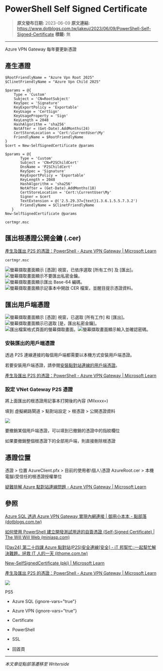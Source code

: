 # PowerShell Self Signed Certificate

> **原文發布日期:** 2023-06-09
> **原文連結:** https://www.dotblogs.com.tw/jakeuj/2023/06/09/PowerShell-Self-Signed-Certificate
> **標籤:** 無

---

Azure VPN Gateway 每年要更新憑證

## 產生憑證

```
$RootFriendlyName = "Azure Vpn Root 2025"
$ClinetFriendlyName = "Azure Vpn Child 2025"

$params = @{
    Type = 'Custom'
    Subject = 'CN=RootSubject'
    KeySpec = 'Signature'
    KeyExportPolicy = 'Exportable'
    KeyUsage = 'CertSign'
    KeyUsageProperty = 'Sign'
    KeyLength = 2048
    HashAlgorithm = 'sha256'
    NotAfter = (Get-Date).AddMonths(24)
    CertStoreLocation = 'Cert:\CurrentUser\My'
    FriendlyName = $RootFriendlyName
}
$cert = New-SelfSignedCertificate @params

$params = @{
       Type = 'Custom'
       Subject = 'CN=P2SChildCert'
       DnsName = 'P2SChildCert'
       KeySpec = 'Signature'
       KeyExportPolicy = 'Exportable'
       KeyLength = 2048
       HashAlgorithm = 'sha256'
       NotAfter = (Get-Date).AddMonths(18)
       CertStoreLocation = 'Cert:\CurrentUser\My'
       Signer = $cert
       TextExtension = @('2.5.29.37={text}1.3.6.1.5.5.7.3.2')
       FriendlyName = $ClinetFriendlyName
   }
New-SelfSignedCertificate @params

certmgr.msc
```

## 匯出根憑證公開金鑰 (.cer)

[產生及匯出 P2S 的憑證：PowerShell - Azure VPN Gateway | Microsoft Learn](https://learn.microsoft.com/zh-tw/azure/vpn-gateway/vpn-gateway-certificates-point-to-site#cer)

```
certmgr.msc
```

![螢幕擷取畫面顯示 [憑證] 視窗，已依序選取 [所有工作] 及 [匯出]。](https://learn.microsoft.com/zh-tw/azure/includes/media/vpn-gateway-certificates-export-public-key-include/export.png#lightbox)![螢幕擷取畫面顯示不要匯出私密金鑰。](https://learn.microsoft.com/zh-tw/azure/includes/media/vpn-gateway-certificates-export-public-key-include/not-private-key.png#lightbox)![螢幕擷取畫面顯示匯出 Base-64 編碼。](https://learn.microsoft.com/zh-tw/azure/includes/media/vpn-gateway-certificates-export-public-key-include/base-64.png#lightbox)![螢幕擷取畫面顯示記事本中開啟 CER 檔案，並醒目提示憑證資料。](https://learn.microsoft.com/zh-tw/azure/includes/media/vpn-gateway-certificates-export-public-key-include/notepad-file.png)

## 匯出用戶端憑證

![螢幕擷取畫面顯示 [憑證] 視窗，已選取 [所有工作] 和 [匯出]。](https://learn.microsoft.com/zh-tw/azure/includes/media/vpn-gateway-certificates-export-client-cert-include/export-certificate.png#lightbox)![螢幕擷取畫面顯示已選取 [是，匯出私密金鑰]。](https://learn.microsoft.com/zh-tw/azure/includes/media/vpn-gateway-certificates-export-client-cert-include/yes-export.png#lightbox)![匯出檔案格式頁面的螢幕擷取畫面。](https://learn.microsoft.com/zh-tw/azure/includes/media/vpn-gateway-certificates-export-client-cert-include/personal-information-exchange.png#lightbox)![螢幕擷取畫面顯示輸入並確認密碼。](https://learn.microsoft.com/zh-tw/azure/includes/media/vpn-gateway-certificates-export-client-cert-include/password.png#lightbox)

### 安裝匯出的用戶端憑證

透過 P2S 連線連接的每個用戶端都需要以本機方式安裝用戶端憑證。

若要安裝用戶端憑證，請參閱[安裝點對站連線的用戶端憑證](https://learn.microsoft.com/zh-tw/azure/vpn-gateway/point-to-site-how-to-vpn-client-install-azure-cert)。

[產生及匯出 P2S 的憑證：PowerShell - Azure VPN Gateway | Microsoft Learn](https://learn.microsoft.com/zh-tw/azure/vpn-gateway/vpn-gateway-certificates-point-to-site#install)

### 設定 VNet Gateway P2S 憑證

將上面匯出的根憑證用記事本打開後的內容 (MIIxxxx=)

填到 虛擬網路閘道 > 點對站設定 > 根憑證 > 公開憑證資料

![](https://dotblogsfile.blob.core.windows.net/user/小小朱/983bb28a-2500-432b-88b9-02fff9a68f46/1686736782.png.png)

要撤銷某個用戶端憑證，可以填到已撤銷的憑證中的指紋欄位

如果要撤銷整個根憑證下的全部用戶端，則直接刪除根憑證

## 憑證位置

憑證 > 位置
AzureClient.pfx > 目前的使用者\個人\憑證
AzureRoot.cer > 本機電腦\受信任的根憑證授權單位

[疑難排解 Azure 點對站連線問題 - Azure VPN Gateway | Microsoft Learn](https://learn.microsoft.com/zh-tw/azure/vpn-gateway/vpn-gateway-troubleshoot-vpn-point-to-site-connection-problems#solution)

## 參照

[Azure SQL 透過 Azure VPN Gateway 實現內網連接 | 御用小本本 - 點部落 (dotblogs.com.tw)](https://dotblogs.com.tw/jakeuj/2021/08/13/AzureSqlVpnGetway)

[如何使用 PowerShell 建立開發測試用途的自簽憑證 (Self-Signed Certificate) | The Will Will Web (miniasp.com)](https://blog.miniasp.com/post/2018/04/24/Using-PowerShell-to-build-Self-Signed-Certificate)

[[Day24] 第二十四課 Azure 點對站(P2S)安全連線[安全] - iT 邦幫忙::一起幫忙解決難題，拯救 IT 人的一天 (ithome.com.tw)](https://ithelp.ithome.com.tw/articles/10251275)

[New-SelfSignedCertificate (pki) | Microsoft Learn](https://learn.microsoft.com/en-us/powershell/module/pki/new-selfsignedcertificate?view=windowsserver2022-ps)

[產生及匯出 P2S 的憑證：PowerShell - Azure VPN Gateway | Microsoft Learn](https://learn.microsoft.com/zh-tw/azure/vpn-gateway/vpn-gateway-certificates-point-to-site#ex2)

![](https://card.psnprofiles.com/1/jakeuj.png)

PS5

* Azure SQL
{ignore-vars="true"}
* Azure VPN
{ignore-vars="true"}
* Certificate
* PowerShell
* SSL

* 回首頁

---

*本文章從點部落遷移至 Writerside*
